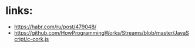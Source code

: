 # links:
- https://habr.com/ru/post/479048/
- https://github.com/HowProgrammingWorks/Streams/blob/master/JavaScript/c-cork.js